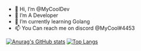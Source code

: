 - 👋 Hi, I’m @MyCoolDev
- 👀 I’m A Developer
- 🌱 I’m currently learning Golang
- 📫 You Can reach me on discord @MyCool#4453

<!---
MyCoolDev/MyCoolDev is a ✨ special ✨ repository because its `README.md` (this file) appears on your GitHub profile.
You can click the Preview link to take a look at your changes.
--->
[![Anurag's GitHub stats](https://github-readme-stats.vercel.app/api?username=mycooldev)](https://github.com/anuraghazra/github-readme-stats)
[![Top Langs](https://github-readme-stats.vercel.app/api/top-langs/?username=mycooldev&layout=compact)](https://github.com/anuraghazra/github-readme-stats)
